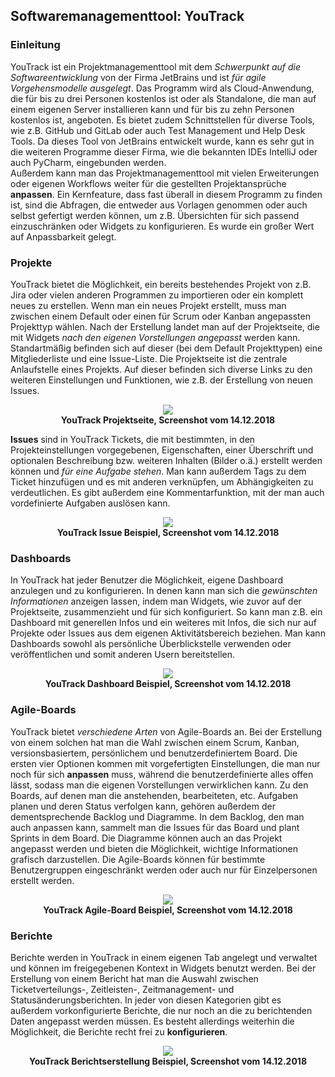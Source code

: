 ## Softwaremanagementtool: YouTrack
### Einleitung
YouTrack ist ein Projektmanagementtool mit dem _Schwerpunkt auf die Softwareentwicklung_ von der Firma JetBrains und ist _für agile
Vorgehensmodelle ausgelegt_. Das Programm wird als Cloud-Anwendung, die für bis zu drei Personen kostenlos ist oder als Standalone, die
man auf einem eigenen Server installieren kann und für bis zu zehn Personen kostenlos ist, angeboten. Es bietet zudem Schnittstellen für
diverse Tools, wie z.B. GitHub und GitLab oder auch Test Management und Help Desk Tools. Da dieses Tool von JetBrains entwickelt wurde,
kann es sehr gut in die weiteren Programme dieser Firma, wie die bekannten IDEs IntelliJ oder auch PyCharm, eingebunden werden.  
Außerdem kann man das Projektmanagementtool mit vielen Erweiterungen oder eigenen Workflows weiter für die gestellten Projektansprüche
__anpassen__. Ein Kernfeature, dass fast überall in diesem Programm zu finden ist, sind die Abfragen, die entweder aus Vorlagen genommen
oder auch selbst gefertigt werden können, um z.B. Übersichten für sich passend einzuschränken oder Widgets zu konfigurieren. Es wurde ein
großer Wert auf Anpassbarkeit gelegt.

### Projekte
YouTrack bietet die Möglichkeit, ein bereits bestehendes Projekt von z.B. Jira oder vielen anderen Programmen zu importieren oder ein
komplett neues zu erstellen. Wenn man ein neues Projekt erstellt, muss man zwischen einem Default oder einen für Scrum oder Kanban
angepassten Projekttyp wählen. Nach der Erstellung landet man auf der Projektseite, die mit Widgets _nach den eigenen Vorstellungen
angepasst_ werden kann. Standartmäßig befinden sich auf dieser (bei dem Default Projekttypen) eine Mitgliederliste und eine Issue-Liste.
Die Projektseite ist die zentrale Anlaufstelle eines Projekts. Auf dieser befinden sich diverse Links zu den weiteren Einstellungen und
Funktionen, wie z.B. der Erstellung von neuen Issues.  

<div style="text-align:center"> 
	<img src="/../Abbildungen/Andre_Grellmann/YouTrack-Projektseite.PNG">
	<div><b>YouTrack Projektseite, Screenshot vom 14.12.2018</b></div>
</div>

__Issues__ sind in YouTrack Tickets, die mit bestimmten, in den Projekteinstellungen vorgegebenen, Eigenschaften, einer Überschrift
und optionalen Beschreibung bzw. weiteren Inhalten (Bilder o.ä.) erstellt werden können und _für eine Aufgabe stehen_. Man kann außerdem
Tags zu dem Ticket hinzufügen und es mit anderen verknüpfen, um Abhängigkeiten zu verdeutlichen. Es gibt außerdem eine Kommentarfunktion,
mit der man auch vordefinierte Aufgaben auslösen kann.  

<div style="text-align:center"> 
	<img src="/../Abbildungen/Andre_Grellmann/YouTrack-Issue.PNG">
	<div><b>YouTrack Issue Beispiel, Screenshot vom 14.12.2018</b></div>
</div>

### Dashboards
In YouTrack hat jeder Benutzer die Möglichkeit, eigene Dashboard anzulegen und zu konfigurieren. In denen kann man sich die _gewünschten
Informationen_ anzeigen lassen, indem man Widgets, wie zuvor auf der Projektseite, zusammenzieht und für sich konfiguriert. So kann man
z.B. ein Dashboard mit generellen Infos und ein weiteres mit Infos, die sich nur auf Projekte oder Issues aus dem eigenen Aktivitätsbereich
beziehen. Man kann Dashboards sowohl als persönliche Überblickstelle verwenden oder veröffentlichen und somit anderen Usern bereitstellen.  

<div style="text-align:center"> 
	<img src="/../Abbildungen/Andre_Grellmann/YouTrack-Dashboard.PNG">
	<div><b>YouTrack Dashboard Beispiel, Screenshot vom 14.12.2018</b></div>
</div>

### Agile-Boards
YouTrack bietet _verschiedene Arten_ von Agile-Boards an. Bei der Erstellung von einem solchen hat man die Wahl zwischen einem Scrum,
Kanban, versionsbasiertem, persönlichem und benutzerdefiniertem Board. Die ersten vier Optionen kommen mit vorgefertigten Einstellungen,
die man nur noch für sich __anpassen__ muss, während die benutzerdefinierte alles offen lässt, sodass man die eigenen Vorstellungen
verwirklichen kann. Zu den Boards, auf denen man die anstehenden, bearbeiteten, etc. Aufgaben planen und deren Status verfolgen kann,
gehören außerdem der dementsprechende Backlog und Diagramme. In dem Backlog, den man auch anpassen kann, sammelt man die Issues für das
Board und plant Sprints in dem Board. Die Diagramme können auch an das Projekt angepasst werden und bieten die Möglichkeit, wichtige
Informationen grafisch darzustellen. Die Agile-Boards können für bestimmte Benutzergruppen eingeschränkt werden oder auch nur für
Einzelpersonen erstellt werden.  

<div style="text-align:center"> 
	<img src="/../Abbildungen/Andre_Grellmann/YouTrack-AgileBoard.PNG">
	<div><b>YouTrack Agile-Board Beispiel, Screenshot vom 14.12.2018</b></div>
</div>

### Berichte
Berichte werden in YouTrack in einem eigenen Tab angelegt und verwaltet und können im freigegebenen Kontext in Widgets benutzt werden.
Bei der Erstellung von einem Bericht hat man die Auswahl zwischen Ticketverteilungs-, Zeitleisten-, Zeitmanagement- und
Statusänderungsberichten. In jeder von diesen Kategorien gibt es außerdem vorkonfigurierte Berichte, die nur noch an die zu
berichtenden Daten angepasst werden müssen. Es besteht allerdings weiterhin die Möglichkeit, die Berichte recht frei
zu __konfigurieren__.  

<div style="text-align:center"> 
	<img src="/../Abbildungen/Andre_Grellmann/YouTrack-Berichte.PNG">
	<div><b>YouTrack Berichtserstellung Beispiel, Screenshot vom 14.12.2018</b></div>
</div>
